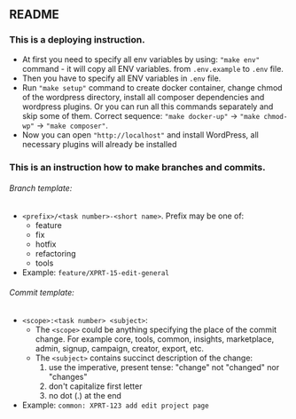 ## README
### This is a deploying instruction.
- At first you need to specify all env variables by using: `"make env"` command - it will copy all ENV variables. from `.env.example` to `.env` file.
- Then you have to specify all ENV variables in `.env` file.
- Run `"make setup"` command to create docker container, change chmod of the wordpress directory, install all composer dependencies and wordpress plugins. Or you can run all this commands separately and skip some of them. Correct sequence: `"make docker-up"` -> `"make chmod-wp"` -> `"make composer"`. 
- Now you can open `"http://localhost"` and install WordPress, all necessary plugins will already be installed

### This is an instruction how to make branches and commits.
###### Branch template:
- `<prefix>/<task number>-<short name>`. Prefix may be one of:
  - feature
  - fix
  - hotfix
  - refactoring
  - tools
- Example: `feature/XPRT-15-edit-general`
###### Commit template:
- `<scope>:<task number> <subject>`:
  - The `<scope>` could be anything specifying the place of the commit change. For example core, tools, common, insights, marketplace, admin, signup, campaign, creator, export, etc.
  - The `<subject>` contains succinct description of the change: 
    1. use the imperative, present tense: "change" not "changed" nor "changes"
    2. don't capitalize first letter
    3. no dot (.) at the end
- Example: `common: XPRT-123 add edit project page`